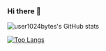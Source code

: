 ### Hi there 👋

<!--
**user1024bytes/user1024bytes** is a ✨ _special_ ✨ repository because its `README.md` (this file) appears on your GitHub profile.

Here are some ideas to get you started:

- 🔭 I’m currently working on ...
- 🌱 I’m currently learning: 
- 👯 I’m looking to collaborate on ...
- 🤔 I’m looking for help with ...
- 💬 Ask me about ...
- ⚡ Fun fact: ...
- 📫 How to reach me: 1024Bytes#1024
-->
![user1024bytes's GitHub stats](https://github-readme-stats.vercel.app/api?username=user1024bytes&theme=github_dark&show_icons=true&hide_border=true)

[![Top Langs](https://github-readme-stats.vercel.app/api/top-langs/?username=user1024bytes&layout=compact&theme=github_dark)](https://github.com/user1024bytes/github-readme-stats)

<!-- [![user1024bytes's wakatime stats](https://github-readme-stats.vercel.app/api/wakatime?username=user1024bytes)](https://github.com/user1024bytes/github-readme-stats) -->
